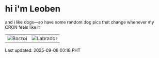 # hi i'm Leoben

and i like dogs—so have some random dog pics that change whenever my CRON feels like it

|  |  |
|--------|----------|
| ![Borzoi](https://random-dog-vercel.vercel.app/api/random-borzoi?v=1757261921) | ![Labrador](https://random-dog-vercel.vercel.app/api/random-labrador?v=1757261921) |

Last updated: 2025-09-08 00:18 PHT
